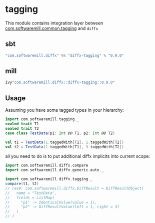 # tagging

This module contains integration layer between [com.softwaremill.common.tagging](https://github.com/softwaremill/scala-common) and `diffx`

## sbt

```scala
"com.softwaremill.diffx" %% "diffx-tagging" % "0.9.0"
```

## mill 

```scala
ivy"com.softwaremill.diffx::diffx-tagging::0.9.0"
```

## Usage

Assuming you have some tagged types in your hierarchy:

```scala
import com.softwaremill.tagging._
sealed trait T1
sealed trait T2
case class TestData(p1: Int @@ T1, p2: Int @@ T2)

val t1 = TestData(1.taggedWith[T1], 1.taggedWith[T2])
val t2 = TestData(1.taggedWith[T1], 3.taggedWith[T2])
```

all you need to do is to put additional diffx implicits into current scope:

```scala
import com.softwaremill.diffx.compare
import com.softwaremill.diffx.generic.auto._

import com.softwaremill.diffx.tagging._
compare(t1, t2)
// res0: com.softwaremill.diffx.DiffResult = DiffResultObject(
//   name = "TestData",
//   fields = ListMap(
//     "p1" -> IdenticalValue(value = 1),
//     "p2" -> DiffResultValue(left = 1, right = 3)
//   )
// )
```